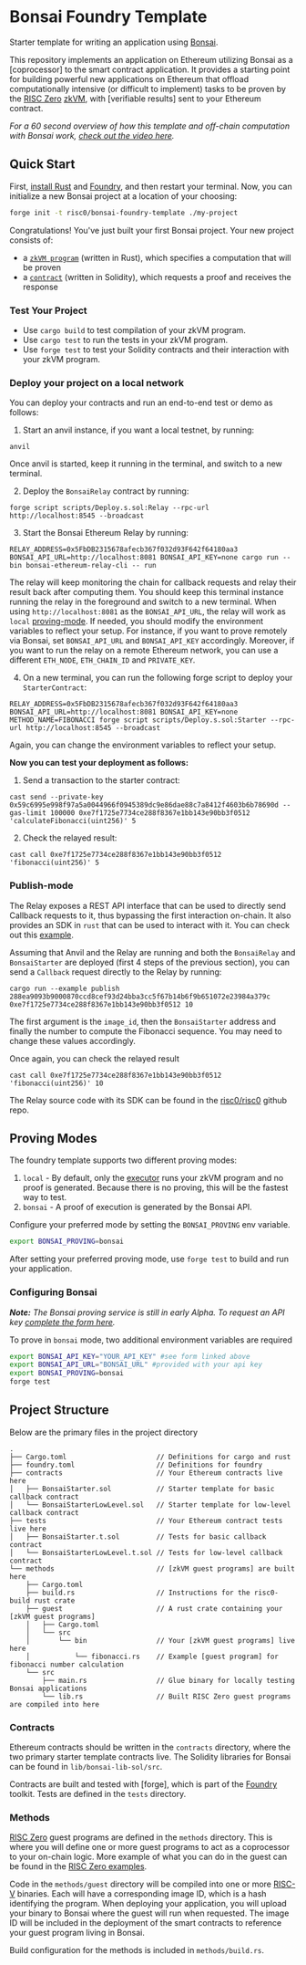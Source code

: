 # Bonsai Foundry Template

Starter template for writing an application using [Bonsai].

This repository implements an application on Ethereum utilizing Bonsai as a [coprocessor] to the smart contract application.
It provides a starting point for building powerful new applications on Ethereum that offload computationally intensive
(or difficult to implement) tasks to be proven by the [RISC Zero] [zkVM], with [verifiable results] sent to your Ethereum contract.

*For a 60 second overview of how this template and off-chain computation with Bonsai work, [check out the video here](https://www.youtube.com/watch?v=WDS8X8H9mIk).*

## Quick Start
First, [install Rust] and [Foundry], and then restart your terminal. Now, you can initialize a new Bonsai project at a location of your choosing: 

```bash
forge init -t risc0/bonsai-foundry-template ./my-project
```
Congratulations! You've just built your first Bonsai project.
Your new project consists of:
- a [`zkVM program`] (written in Rust), which specifies a computation that will be proven
- a [`contract`] (written in Solidity), which requests a proof and receives the response

[install Rust]: https://doc.rust-lang.org/cargo/getting-started/installation.html
[Foundry]: https://getfoundry.sh/
[`zkVM program`]: https://github.com/risc0/bonsai-foundry-template/tree/main/methods/guest/src/bin
[`contract`]: https://github.com/risc0/bonsai-foundry-template/tree/main/contracts

### Test Your Project
- Use `cargo build` to test compilation of your zkVM program.
- Use `cargo test` to run the tests in your zkVM program. 
- Use `forge test` to test your Solidity contracts and their interaction with your zkVM program.

### Deploy your project on a local network
You can deploy your contracts and run an end-to-end test or demo as follows:

1. Start an anvil instance, if you want a local testnet, by running:
```
anvil
```
Once anvil is started, keep it running in the terminal, and switch to a new terminal.

2. Deploy the `BonsaiRelay` contract by running:
```
forge script scripts/Deploy.s.sol:Relay --rpc-url http://localhost:8545 --broadcast
```

3. Start the Bonsai Ethereum Relay by running:
```
RELAY_ADDRESS=0x5FbDB2315678afecb367f032d93F642f64180aa3 BONSAI_API_URL=http://localhost:8081 BONSAI_API_KEY=none cargo run --bin bonsai-ethereum-relay-cli -- run 
```
The relay will keep monitoring the chain for callback requests and relay their result back after computing them. You should keep this terminal instance running the relay in the foreground and switch to a new terminal. When using `http://localhost:8081` as the `BONSAI_API_URL`, the relay will work as `local` [proving-mode](#proving-modes).
If needed, you should modify the environment variables to reflect your setup. For instance, if you want to prove remotely via Bonsai, set `BONSAI_API_URL` and `BONSAI_API_KEY` accordingly.
Moreover, if you want to run the relay on a remote Ethereum network, you can use a different `ETH_NODE`, `ETH_CHAIN_ID` and `PRIVATE_KEY`.

4. On a new terminal, you can run the following forge script to deploy your `StarterContract`:
```
RELAY_ADDRESS=0x5FbDB2315678afecb367f032d93F642f64180aa3 BONSAI_API_URL=http://localhost:8081 BONSAI_API_KEY=none METHOD_NAME=FIBONACCI forge script scripts/Deploy.s.sol:Starter --rpc-url http://localhost:8545 --broadcast
```
Again, you can change the environment variables to reflect your setup.

**Now you can test your deployment as follows:**
1. Send a transaction to the starter contract:
```
cast send --private-key 0x59c6995e998f97a5a0044966f0945389dc9e86dae88c7a8412f4603b6b78690d --gas-limit 100000 0xe7f1725e7734ce288f8367e1bb143e90bb3f0512 'calculateFibonacci(uint256)' 5
```

2. Check the relayed result:
```
cast call 0xe7f1725e7734ce288f8367e1bb143e90bb3f0512 'fibonacci(uint256)' 5
```

### Publish-mode
The Relay exposes a REST API interface that can be used to directly send Callback requests to it, thus bypassing the first interaction on-chain. It also provides an SDK in `rust` that can be used to interact with it. You can check out this [example](relay/examples/publish.rs). 

Assuming that Anvil and the Relay are running and both the `BonsaiRelay` and `BonsaiStarter` are deployed (first 4 steps of the previous section), you can send a `Callback` request directly to the Relay by running:

```
cargo run --example publish 288ea9093b9000870ccd8cef93d24bba3cc5f67b14b6f9b651072e23984a379c 0xe7f1725e7734ce288f8367e1bb143e90bb3f0512 10
```
The first argument is the `image_id`, then the `BonsaiStarter` address and finally the number to compute the Fibonacci sequence. 
You may need to change these values accordingly.

Once again, you can check the relayed result
```
cast call 0xe7f1725e7734ce288f8367e1bb143e90bb3f0512 'fibonacci(uint256)' 10
```

The Relay source code with its SDK can be found in the [risc0/risc0](https://github.com/risc0/risc0/tree/main/bonsai/ethereum-relay) github repo.


## Proving Modes
The foundry template supports two different proving modes:
1. `local` - By default, only the [executor](https://www.dev.risczero.com/docs/terminology#executor) runs your zkVM program and no proof is generated. Because there is no proving, this will be the fastest way to test. 
2. `bonsai` - A proof of execution is generated by the Bonsai API.

Configure your preferred mode by setting the `BONSAI_PROVING` env variable.
```bash
export BONSAI_PROVING=bonsai
```

After setting your preferred proving mode, use `forge test` to build and run your application. 
### Configuring Bonsai
***Note:*** *The Bonsai proving service is still in early Alpha. To request an API key [complete the form here](https://bonsai.xyz/apply).*

To prove in `bonsai` mode, two additional environment variables are required
```bash
export BONSAI_API_KEY="YOUR_API_KEY" #see form linked above
export BONSAI_API_URL="BONSAI_URL" #provided with your api key
export BONSAI_PROVING=bonsai
forge test
```

## Project Structure

Below are the primary files in the project directory

```text
.
├── Cargo.toml                      // Definitions for cargo and rust
├── foundry.toml                    // Definitions for foundry
├── contracts                       // Your Ethereum contracts live here
│   ├── BonsaiStarter.sol           // Starter template for basic callback contract
│   └── BonsaiStarterLowLevel.sol   // Starter template for low-level callback contract
├── tests                           // Your Ethereum contract tests live here
│   ├── BonsaiStarter.t.sol         // Tests for basic callback contract
│   └── BonsaiStarterLowLevel.t.sol // Tests for low-level callback contract
└── methods                         // [zkVM guest programs] are built here
    ├── Cargo.toml
    ├── build.rs                    // Instructions for the risc0-build rust crate
    ├── guest                       // A rust crate containing your [zkVM guest programs]
    │   ├── Cargo.toml
    │   └── src
    │       └── bin                 // Your [zkVM guest programs] live here
    │           └── fibonacci.rs    // Example [guest program] for fibonacci number calculation
    └── src
        ├── main.rs                 // Glue binary for locally testing Bonsai applications
        └── lib.rs                  // Built RISC Zero guest programs are compiled into here
```

### Contracts

Ethereum contracts should be written in the `contracts` directory, where the two primary starter template contracts live.
The Solidity libraries for Bonsai can be found in `lib/bonsai-lib-sol/src`.

Contracts are built and tested with [forge], which is part of the [Foundry] toolkit.
Tests are defined in the `tests` directory.

### Methods

[RISC Zero] guest programs are defined in the `methods` directory.
This is where you will define one or more guest programs to act as a coprocessor to your on-chain logic.
More example of what you can do in the guest can be found in the [RISC Zero examples].

Code in the `methods/guest` directory will be compiled into one or more [RISC-V] binaries.
Each will have a corresponding image ID, which is a hash identifying the program.
When deploying your application, you will upload your binary to Bonsai where the guest will run when requested.
The image ID will be included in the deployment of the smart contracts to reference your guest program living in Bonsai.

Build configuration for the methods is included in `methods/build.rs`.

[Bonsai]: https://dev.bonsai.xyz/
[RISC Zero]: https://www.risczero.com/
[RISC Zero examples]: https://github.com/risc0/risc0/tree/main/examples
[RISC-V]: https://www.risczero.com/docs/reference-docs/about-risc-v
[Foundry]: https://getfoundry.sh/
[zkVM]: https://www.dev.risczero.com/terminology#zero-knowledge-virtual-machine-zkvm
[zkVM guest program]: https://www.dev.risczero.com/terminology#guest-program
[zkVM guest programs]: https://www.dev.risczero.com/terminology#guest-program
[guest program]: https://www.dev.risczero.com/terminology#guest-program
[proof]: https://www.dev.risczero.com/terminology#validity-proof
